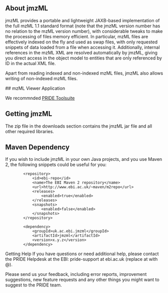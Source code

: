 ## About jmzML

jmzML provides a portable and lightweight JAXB-based implementation of the full mzML 1.1 standard format (note that the jmzML version number has no relation to the mzML version number), with considerable tweaks to make the processing of files memory efficient. In particular, mzML files are effectively indexed on the fly and used as swap files, with only requested snippets of data loaded from a file when accessing it. Additionally, internal references in the mzML XML are resolved automatically by jmzML, giving you direct access in the object model to entities that are only referenced by ID in the actual XML file.

Apart from reading indexed and non-indexed mzML files, jmzML also allows writing of non-indexed mzML files.


## mzML Viewer Application

We recommnded [PRIDE Toolsuite](https://github.com/PRIDE-Toolsuite/pride-inspector) 


## Getting jmzML

The zip file in the downloads section contains the jmzML jar file and all other required libraries.

## Maven Dependency

If you wish to include jmzML in your own Java projects, and you use Maven 2, the following snippets could be useful for you:

```maven
        <repository>
            <id>ebi-repo</id>
            <name>The EBI Maven 2 repository</name>
            <url>http://www.ebi.ac.uk/~maven/m2repo</url>
            <releases>
                <enabled>true</enabled>
            </releases>
            <snapshots>
                <enabled>false</enabled>
            </snapshots>
        </repository>

        <dependency>
            <groupId>uk.ac.ebi.jmzml</groupId>
            <artifactId>jmzml</artifactId>
            <version>x.y.z</version>
        </dependency>
```

Getting Help
If you have questions or need additional help, please contact the PRIDE Helpdesk at the EBI: pride-support at ebi.ac.uk (replace at with @).

Please send us your feedback, including error reports, improvement suggestions, new feature requests and any other things you might want to suggest to the PRIDE team.

